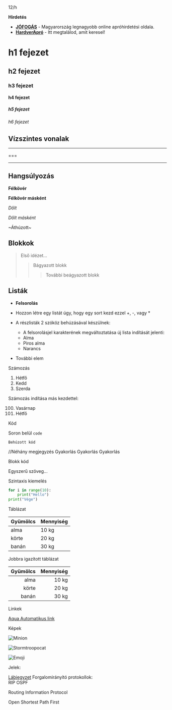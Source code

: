 12/h

**Hirdetés**

- __[JÓFOGÁS](https://jofogas.hu/)__  - Magyarország legnagyobb online apróhirdetési oldala.
- __[HardverApró](https://harverapro.hu/)__ - Itt megtalálod, amit keresel!


# h1 fejezet
## h2 fejezet
### h3 fejezet
#### h4 fejezet
##### h5 fejezet
###### h6 fejezet


## Vízszintes vonalak
---
===
___

## Hangsúlyozás

**Félkövér**

__Félkövér másként__

*Dőlt*

_Dőlt másként_

~Áthúzott~


## Blokkok


>Első idézet...
>>Bágyazott blokk
>>>További beágyazott blokk


## Listák

+ **Felsorolás**

+ Hozzon létre egy listát úgy, hogy egy sort kezd ezzel +, -, vagy *
+ A részlisták 2 szóköz behúzásával készülnek:
    - A felsorolásjel karakterének megváltoztatása új lista indítását jelenti:
    - Alma
    - Piros alma
    - Narancs
+ További elem

Számozás

1. Hétfő
2. Kedd
3. Szerda



Számozás indítása más kezdettel:

100. Vasárnap
101. Hétfő


Kód

Soron belül `code`
```
Behúzott kód
```
//Néhány megjegyzés
 Gyakorlás
 Gyakorlás
 Gyakorlás


Blokk kód


Egyszerű szöveg...


Szintaxis kiemelés

```py
for i in range(10):
    print("Hello")
print("Vége")
```

Táblázat

| Gyümölcs | Mennyiség |
| -------- |---------- |
| alma | 10 kg |
| körte | 20 kg |
| banán | 30 kg |

Jobbra igazított táblázat 

| Gyümölcs | Mennyiség |
|----------:|-----------:|
| alma | 10 kg |
| körte | 20 kg |
| banán | 30 kg |


Linkek

[Aqua Automatikus link](https://arpadszki.hu)

Képek

![Minion](https://octodex.github.com/images/minion.png)

![Stormtroopocat](https://octodex.github.com/images/stormtroopocat.jpg "The Stormtroopocat")

![Emoji](https://github.com/markdown-it/markdown-it-emoji)

Jelek:


[Lábjegyzet](https://github.com/markdown-it/markdown-it-footnote)
Forgalomirányító protokollok:  
RIP
OSPF

Routing Information Protocol

Open Shortest Path First


